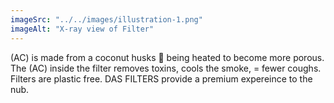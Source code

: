 ```yaml
---
imageSrc: "../../images/illustration-1.png"
imageAlt: "X-ray view of Filter"
---
```


(AC) is made from a coconut husks 🥥 being heated to become more porous. The (AC) inside the filter removes toxins, cools the smoke, = fewer coughs. Filters are plastic free. DAS FILTERS provide a premium expereince to the nub.

<a href="https://uploads-ssl.webflow.com/6463d94c31905c687cd16876/64efad7740538a4185ec5ff5_Illustration1.png" target="_blank" rel="nofollow noopener noreferrer" aria-label="External Link">
